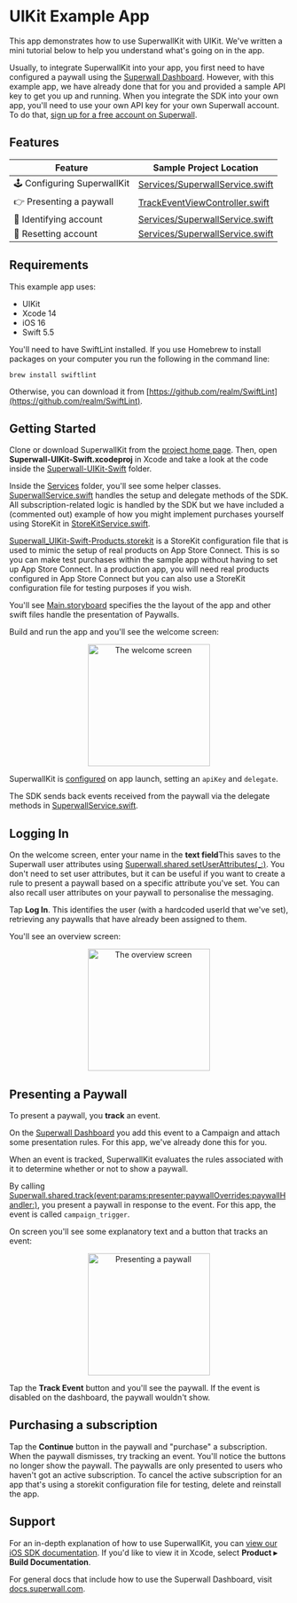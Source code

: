 # UIKit Example App

This app demonstrates how to use SuperwallKit with UIKit. We've written a mini tutorial below to help you understand what's going on in the app.

Usually, to integrate SuperwallKit into your app, you first need to have configured a paywall using the [Superwall Dashboard](https://superwall.com/dashboard). However, with this example app, we have already done that for you and provided a sample API key to get you up and running. When you integrate the SDK into your own app, you'll need to use your own API key for your own Superwall account. To do that, [sign up for a free account on Superwall](https://superwall.com/sign-up).

## Features

Feature | Sample Project Location 
--- | ---
🕹 Configuring SuperwallKit | [Services/SuperwallService.swift](Superwall-UIKit-Swift/Services/SuperwallService.swift#L30)
👉 Presenting a paywall | [TrackEventViewController.swift](Superwall-UIKit-Swift/TrackEventViewController.swift#L59)
👥 Identifying account | [Services/SuperwallService.swift](Superwall-UIKit-Swift/Services/SuperwallService.swift#L38)
👥 Resetting account | [Services/SuperwallService.swift](Superwall-UIKit-Swift/Services/SuperwallService.swift#L45)

## Requirements

This example app uses:

- UIKit
- Xcode 14
- iOS 16
- Swift 5.5

You'll need to have SwiftLint installed. If you use Homebrew to install packages on your computer you run the following in the command line:

`brew install swiftlint`

Otherwise, you can download it from [https://github.com/realm/SwiftLint](https://github.com/realm/SwiftLint).

## Getting Started

Clone or download SuperwallKit from the [project home page](https://github.com/superwall-me/Superwall-iOS). Then, open **Superwall-UIKit-Swift.xcodeproj** in Xcode and take a look at the code inside the [Superwall-UIKit-Swift](Superwall-UIKit-Swift) folder.

Inside the [Services](Superwall-UIKit-Swift/Services) folder, you'll see some helper classes. [SuperwallService.swift](Superwall-UIKit-Swift/Services/SuperwallService.swift) handles the setup and delegate methods of the SDK. All subscription-related logic is handled by the SDK but we have included a (commented out) example of how you might implement purchases yourself using StoreKit in [StoreKitService.swift](Superwall-UIKit-Swift/Services/StoreKitService.swift).

[Superwall_UIKit-Swift-Products.storekit](Superwall-UIKit-Swift/Superwall_UIKit-Swift-Products.storekit) is a StoreKit configuration file that is used to mimic the setup of real products on App Store Connect. This is so you can make test purchases within the sample app without having to set up App Store Connect. In a production app, you will need real products configured in App Store Connect but you can also use a StoreKit configuration file for testing purposes if you wish.

You'll see [Main.storyboard](Superwall-UIKit-Swift/Base.lproj/Main.storyboard) specifies the the layout of the app and other swift files handle the presentation of Paywalls.

Build and run the app and you'll see the welcome screen:

<p align="center">
  <img src="https://user-images.githubusercontent.com/3296904/161958142-c2f195b9-bd43-4f4e-9521-87c6fe4238ec.png" alt="The welcome screen" width="220px" />
</p>

SuperwallKit is [configured](Superwall-UIKit-Swift/Services/SuperwallService.swift#L30) on app launch, setting an `apiKey` and `delegate`.

The SDK sends back events received from the paywall via the delegate methods in [SuperwallService.swift](Superwall-UIKit-Swift/Services/SuperwallService.swift#L64).

## Logging In

On the welcome screen, enter your name in the **text field**This saves to the Superwall user attributes using [Superwall.shared.setUserAttributes(_:)](Superwall-UIKit-Swift/Services/SuperwallService.swift#L58). You don't need to set user attributes, but it can be useful if you want to create a rule to present a paywall based on a specific attribute you've set. You can also recall user attributes on your paywall to personalise the messaging.

Tap **Log In**. This identifies the user (with a hardcoded userId that we've set), retrieving any paywalls that have already been assigned to them.

You'll see an overview screen:

<p align="center">
  <img src="https://user-images.githubusercontent.com/3296904/161960829-dfdc1319-571a-4784-b18f-bbb8c07f5a65.png" alt="The overview screen" width="220px" />
</p>

## Presenting a Paywall

To present a paywall, you **track** an event. 

On the [Superwall Dashboard](https://superwall.com/dashboard) you add this event to a Campaign and attach some presentation rules. For this app, we've already done this for you.

When an event is tracked, SuperwallKit evaluates the rules associated with it to determine whether or not to show a paywall.

By calling [Superwall.shared.track(event:params:presenter:paywallOverrides:paywallHandler:)](Superwall-UIKit-Swift/TrackEventViewController.swift#L57), you present a paywall in response to the event. For this app, the event is called `campaign_trigger`.

On screen you'll see some explanatory text and a button that tracks an event:

<p align="center">
  <img src="https://user-images.githubusercontent.com/3296904/161961942-2b7ccf40-83d1-47c5-8f49-6fb409b17491.png" alt="Presenting a paywall" width="220px" />
</p>

Tap the **Track Event** button and you'll see the paywall. If the event is disabled on the dashboard, the paywall wouldn't show.

## Purchasing a subscription

Tap the **Continue** button in the paywall and "purchase" a subscription. When the paywall dismisses, try tracking an event. You'll notice the buttons no longer show the paywall. The paywalls are only presented to users who haven't got an active subscription. To cancel the active subscription for an app that's using a storekit configuration file for testing, delete and reinstall the app.

## Support

For an in-depth explanation of how to use SuperwallKit, you can [view our iOS SDK documentation](https://sdk.superwall.me/documentation/superwallkit/). If you'd like to view it in Xcode, select **Product ▸ Build Documentation**.

For general docs that include how to use the Superwall Dashboard, visit [docs.superwall.com](https://docs.superwall.com/docs).
